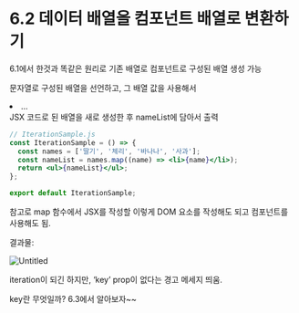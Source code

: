 # 6.2 데이터 배열을 컴포넌트 배열로 변환하기

6.1에서 한것과 똑같은 원리로 기존 배열로 컴포넌트로 구성된 배열 생성 가능

문자열로 구성된 배열을 선언하고, 그 배열 값을 사용해서 <li>…</li> JSX 코드로 된 배열을 새로 생성한 후 nameList에 담아서 출력

```jsx
// IterationSample.js
const IterationSample = () => {
  const names = ['딸기', '체리', '바나나', '사과'];
  const nameList = names.map((name) => <li>{name}</li>);
  return <ul>{nameList}</ul>;
};

export default IterationSample;
```

참고로 map 함수에서 JSX를 작성할 이렇게 DOM 요소를 작성해도 되고 컴포넌트를 사용해도 됨.

결과물:

![Untitled](6%202%20%E1%84%83%E1%85%A6%E1%84%8B%E1%85%B5%E1%84%90%E1%85%A5%20%E1%84%87%E1%85%A2%E1%84%8B%E1%85%A7%E1%86%AF%E1%84%8B%E1%85%B3%E1%86%AF%20%E1%84%8F%E1%85%A5%E1%86%B7%E1%84%91%E1%85%A9%E1%84%82%E1%85%A5%E1%86%AB%E1%84%90%E1%85%B3%20%E1%84%87%E1%85%A2%E1%84%8B%E1%85%A7%E1%86%AF%E1%84%85%E1%85%A9%20%E1%84%87%E1%85%A7%E1%86%AB%E1%84%92%E1%85%AA%E1%86%AB%E1%84%92%E1%85%A1%E1%84%80%E1%85%B5%20e15d8f3a71ed4711b9a66e65f8279fba/Untitled.png)

iteration이 되긴 하지만, ‘key’ prop이 없다는 경고 메세지 띄움.

key란 무엇일까? 6.3에서 알아보자~~